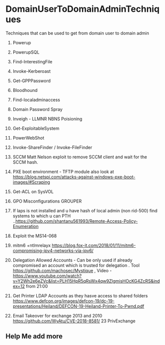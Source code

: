 # DomainUserToDomainAdminTechniques
Techniques that can be used to get from domain user to domain admin

1. Powerup
2. PowerupSQL
3. Find-InterestingFile
4. Invoke-Kerberoast
5. Get-GPPPassword
6. Bloodhound
7. Find-localadminaccess
8. Domain Password Spray
9. Inveigh - LLMNR NBNS Poisioning 
10. Get-ExploitableSystem
11. PowerWebShot 
12. Invoke-ShareFinder / Invoke-FileFinder
13. SCCM Matt Nelson exploit to remove SCCM client and wait for the SCCM hash.
14. PXE boot environment - TFTP module also look at https://blog.netspi.com/attacks-against-windows-pxe-boot-images/#Scraping 
15. Get-ACL on SysVOL
16. GPO Misconfigurations GROUPER 
17. If laps is not installed and u have hash of local admin (non rid-500) find systems to which u can PTH ..https://github.com/shantanu561993/Remote-Access-Policy-Enumeration
18. Exploit the MS14-068 
19. mitm6 +ntlmrelayx https://blog.fox-it.com/2018/01/11/mitm6-compromising-ipv4-networks-via-ipv6/
20. Delegation Allowed Accounts - Can be only used if already compromised an account which is trusted for delegation . Tool https://github.com/machosec/Mystique , Video - https://www.youtube.com/watch?v=Y2Wh2e6eZVc&list=PLH15HpR5qRsWx4qw9ZlgmisHOcKG4ZcRS&index=12 from 21:00 

21. Get Printer LDAP Accounts as they hasve access to shared folders https://www.defcon.org/images/defcon-19/dc-19-presentations/Heiland/DEFCON-19-Heiland-Printer-To-Pwnd.pdf 

22. Email Takeover for exchange 2013 and 2010 https://github.com/WyAtu/CVE-2018-8581/
23 PrivExchange 
## Help Me add more

